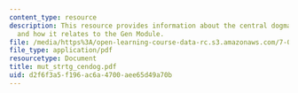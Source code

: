 ```yaml
---
content_type: resource
description: This resource provides information about the central dogma of biology
  and how it relates to the Gen Module.
file: /media/https%3A/open-learning-course-data-rc.s3.amazonaws.com/7-02-experimental-biology-communication-spring-2005/d2f6f3a5f196ac6a4700aee65d49a70b_mut_strtg_cendog.pdf
file_type: application/pdf
resourcetype: Document
title: mut_strtg_cendog.pdf
uid: d2f6f3a5-f196-ac6a-4700-aee65d49a70b
---
```

